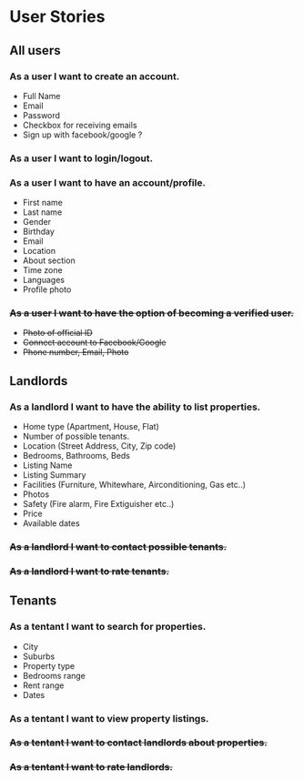 # User Stories

## All users

### As a user I want to create an account.
- Full Name
- Email
- Password
- Checkbox for receiving emails 
- Sign up with facebook/google ?

### As a user I want to login/logout.

### As a user I want to have an account/profile.
- First name
- Last name
- Gender
- Birthday
- Email
- Location
- About section
- Time zone
- Languages
- Profile photo

### ~~As a user I want to have the option of becoming a verified user.~~
- ~~Photo of official ID~~
- ~~Connect account to Facebook/Google~~
- ~~Phone number, Email, Photo~~

## Landlords
### As a landlord I want to have the ability to list properties.
- Home type (Apartment, House, Flat)
- Number of possible tenants.
- Location (Street Address, City, Zip code)
- Bedrooms, Bathrooms, Beds
- Listing Name
- Listing Summary
- Facilities (Furniture, Whitewhare, Airconditioning, Gas etc..)
- Photos
- Safety (Fire alarm, Fire Extiguisher etc..)
- Price
- Available dates

### ~~As a landlord I want to contact possible tenants.~~
### ~~As a landlord I want to rate tenants.~~

## Tenants
### As a tentant I want to search for properties.
- City
- Suburbs
- Property type
- Bedrooms range
- Rent range
- Dates

### As a tentant I want to view property listings.
### ~~As a tentant I want to contact landlords about properties.~~
### ~~As a tentant I want to rate landlords.~~
